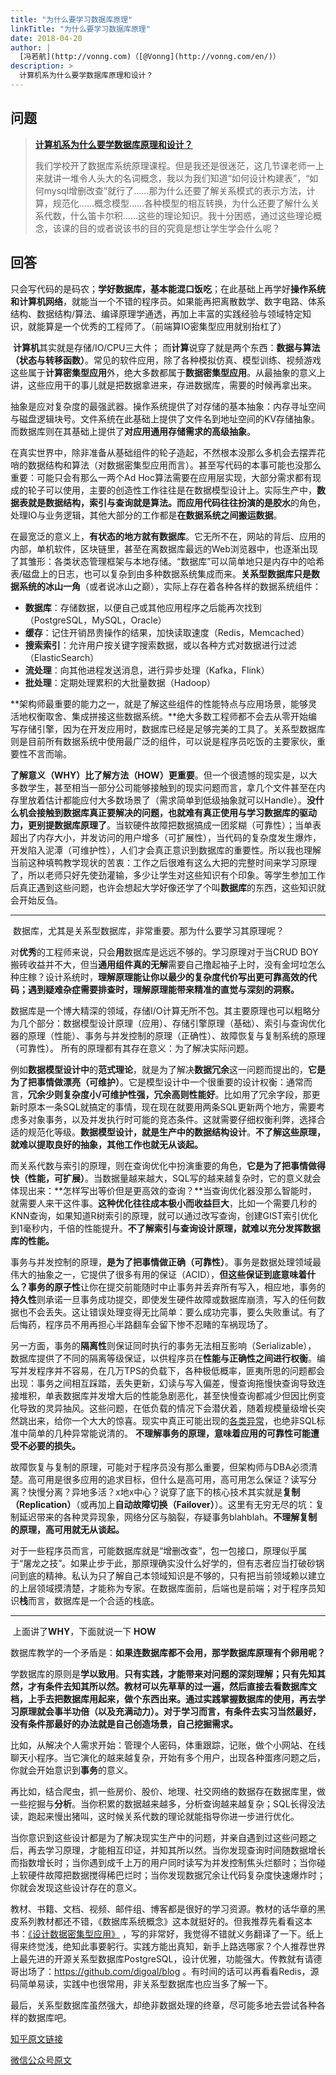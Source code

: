 ```yaml
---
title: "为什么要学习数据库原理"
linkTitle: "为什么要学习数据库原理"
date: 2018-04-20
author: |
  [冯若航](http://vonng.com)（[@Vonng](http://vonng.com/en/)）
description: >
  计算机系为什么要学数据库原理和设计？
---
```




## 问题

> **[计算机系为什么要学数据库原理和设计？](https://www.zhihu.com/question/273489729/answer/377084748)**
>
> 我们学校开了数据库系统原理课程。但是我还是很迷茫，这几节课老师一上来就讲一堆令人头大的名词概念，我以为我们知道“如何设计构建表”，“如何mysql增删改查”就行了……那为什么还要了解关系模式的表示方法，计算，规范化……概念模型……各种模型的相互转换，为什么还要了解什么关系代数，什么笛卡尔积……这些的理论知识。我十分困惑，通过这些理论概念，该课的目的或者说该书的目的究竟是想让学生学会什么呢？



## 回答

​      只会写代码的是码农；**学好数据库，基本能混口饭吃**；在此基础上再学好**操作系统和计算机网络**，就能当一个不错的程序员。如果能再把离散数学、数字电路、体系结构、数据结构/算法、编译原理学通透，再加上丰富的实践经验与领域特定知识，就能算是一个优秀的工程师了。（前端算IO密集型应用就别抬杠了）

​        **计算机**其实就是存储/IO/CPU三大件； 而**计算**说穿了就是两个东西：**数据与算法（状态与转移函数）**。常见的软件应用，除了各种模拟仿真、模型训练、视频游戏这些属于**计算密集型应用**外，绝大多数都属于**数据密集型应用**。从最抽象的意义上讲，这些应用干的事儿就是把数据拿进来，存进数据库，需要的时候再拿出来。

​	抽象是应对复杂度的最强武器。操作系统提供了对存储的基本抽象：内存寻址空间与磁盘逻辑块号。文件系统在此基础上提供了文件名到地址空间的KV存储抽象。而数据库则在其基础上提供了**对应用通用存储需求的高级抽象**。

​        在真实世界中，除非准备从基础组件的轮子造起，不然根本没那么多机会去摆弄花哨的数据结构和算法（对数据密集型应用而言）。甚至写代码的本事可能也没那么重要：可能只会有那么一两个Ad Hoc算法需要在应用层实现，大部分需求都有现成的轮子可以使用，主要的创造性工作往往是在数据模型设计上。实际生产中，**数据表就是数据结构，索引与查询就是算法。**而应用代码往往扮演的是**胶水**的角色，处理IO与业务逻辑，其他大部分的工作都是**在数据系统之间搬运数据**。

​	在最宽泛的意义上，**有状态的地方就有数据库**。它无所不在，网站的背后、应用的内部，单机软件，区块链里，甚至在离数据库最远的Web浏览器中，也逐渐出现了其雏形：各类状态管理框架与本地存储。“数据库”可以简单地只是内存中的哈希表/磁盘上的日志，也可以复杂到由多种数据系统集成而来。**关系型数据库只是数据系统的冰山一角**（或者说冰山之巅），实际上存在着各种各样的数据系统组件：

- **数据库**：存储数据，以便自己或其他应用程序之后能再次找到（PostgreSQL，MySQL，Oracle）
- **缓存**：记住开销昂贵操作的结果，加快读取速度（Redis，Memcached）
- **搜索索引**：允许用户按关键字搜索数据，或以各种方式对数据进行过滤（ElasticSearch）
- **流处理**：向其他进程发送消息，进行异步处理（Kafka，Flink）
- **批处理**：定期处理累积的大批量数据（Hadoop）

​        **架构师最重要的能力之一，就是了解这些组件的性能特点与应用场景，能够灵活地权衡取舍、集成拼接这些数据系统。**绝大多数工程师都不会去从零开始编写存储引擎，因为在开发应用时，数据库已经是足够完美的工具了。关系型数据库则是目前所有数据系统中使用最广泛的组件，可以说是程序员吃饭的主要家伙，重要性不言而喻。

**了解意义（WHY）比了解方法（HOW）更重要**。但一个很遗憾的现实是，以大多数学生，甚至相当一部分公司能够接触到的现实问题而言，拿几个文件甚至在内存里放着估计都能应付大多数场景了（需求简单到低级抽象就可以Handle）。**没什么机会接触到数据库真正要解决的问题，也就难有真正使用与学习数据库的驱动力，更别提数据库原理了**。当软硬件故障把数据搞成一团浆糊（可靠性）；当单表超出了内存大小，并发访问的用户增多（可扩展性），当代码的复杂度发生爆炸，开发陷入泥潭（可维护性），人们才会真正意识到数据库的重要性。所以我也理解当前这种填鸭教学现状的苦衷：工作之后很难有这么大把的完整时间来学习原理了，所以老师只好先使劲灌输，多少让学生对这些知识有个印象。等学生参加工作后真正遇到这些问题，也许会想起大学好像还学了个叫**数据库**的东西，这些知识就会开始反刍。

----------------

​	数据库，尤其是关系型数据库，非常重要。那为什么要学习其原理呢？

​        对**优秀**的工程师来说，只会**用**数据库是远远不够的。学习原理对于当CRUD BOY搬砖收益并不大，但当**通用组件真的无解**需要自己撸起袖子上时，没有金坷垃怎么种庄稼？设计系统时，**理解原理能让你以最少的复杂度代价写出更可靠高效的代码；遇到疑难杂症需要排查时，理解原理能带来精准的直觉与深刻的洞察。**

​	数据库是一个博大精深的领域，存储I/O计算无所不包。其主要原理也可以粗略分为几个部分：数据模型设计原理（应用）、存储引擎原理（基础）、索引与查询优化器的原理（性能）、事务与并发控制的原理（正确性）、故障恢复与复制系统的原理（可靠性）。	所有的原理都有其存在意义：为了解决实际问题。

​	例如**数据模型设计中**的**范式理论**，就是为了解决**数据冗余**这一问题而提出的，**它是为了把事情做漂亮（可维护）**。它是模型设计中一个很重要的设计权衡：通常而言，**冗余少则复杂度小/可维护性强，冗余高则性能好**。比如用了冗余字段，那更新时原本一条SQL就搞定的事情，现在现在就要用两条SQL更新两个地方，需要考虑多对象事务，以及并发执行时可能的竞态条件。这就需要仔细权衡利弊，选择合适的规范化等级。**数据模型设计，就是生产中的数据结构设计**。**不了解这些原理，就难以提取良好的抽象，其他工作也就无从谈起。**

​	而关系代数与索引的原理，则在查询优化中扮演重要的角色，**它是为了把事情做得快（性能，可扩展）**。当数据量越来越大，SQL写的越来越复杂时，它的意义就会体现出来：**怎样写出等价但是更高效的查询？**当查询优化器没那么智能时，就需要人来干这件事。**这种优化往往成本极小而收益巨大**，比如一个需要几秒的KNN查询，如果知道R树索引的原理，就可以通过改写查询，创建GIST索引优化到1毫秒内，千倍的性能提升。**不了解索引与查询设计原理，就难以充分发挥数据库的性能。**​	

​	事务与并发控制的原理，**是为了把事情做正确（可靠性）**。事务是数据处理领域最伟大的抽象之一，它提供了很多有用的保证（ACID），**但这些保证到底意味着什么？**事务的**原子性**让你在提交前能随时中止事务并丢弃所有写入，相应地，事务的**持久性**则承诺一旦事务成功提交，即使发生硬件故障或数据库崩溃，写入的任何数据也不会丢失。这让错误处理变得无比简单：要么成功完事，要么失败重试。有了后悔药，程序员不用再担心半路翻车会留下惨不忍睹的车祸现场了。

​	另一方面，事务的**隔离性**则保证同时执行的事务无法相互影响（Serializable）， 数据库提供了不同的隔离等级保证，以供程序员在**性能与正确性之间进行权衡**。编写并发程序并不容易，在几万TPS的负载下，各种极低概率，匪夷所思的问题都会出现：事务之间相互踩踏，丢失更新，幻读与写入偏差，慢查询拖慢快查询导致连接堆积，单表数据库并发增大后的性能急剧恶化，甚至快慢查询都减少但因比例变化导致的灵异抽风。这些问题，在低负载的情况下会潜伏着，随着规模量级增长突然跳出来，给你一个大大的惊喜。现实中真正可能出现的[各类异常](https://github.com/ept/hermitage)，也绝非SQL标准中简单的几种异常能说清的。 **不理解事务的原理，意味着应用的可靠性可能遭受不必要的损失。**

​	故障恢复与复制的原理，可能对于程序员没有那么重要，但架构师与DBA必须清楚。高可用是很多应用的追求目标，但什么是高可用，高可用怎么保证？读写分离？快慢分离？异地多活？x地x中心？说穿了底下的核心技术其实就是**复制（Replication）**（或再加上**自动故障切换（Failover）**）。这里有无穷无尽的坑：复制延迟带来的各种灵异现象，网络分区与脑裂，存疑事务blahblah。**不理解复制的原理，高可用就无从谈起。**

​	对于一些程序员而言，可能数据库就是“增删改查”，包一包接口，原理似乎属于“屠龙之技”。如果止步于此，那原理确实没什么好学的，但有志者应当打破砂锅问到底的精神。私认为只了解自己本领域知识是不够的，只有把当前领域赖以建立的上层领域摸清楚，才能称为专家。在数据库面前，后端也是前端；对于程序员知识**栈**而言，数据库是一个合适的栈底。

------------------

​	上面讲了**WHY**，下面就说一下 **HOW** 

​        数据库教学的一个矛盾是：**如果连数据库都不会用，那学数据库原理有个卵用呢？** 

​        学数据库的原则是**学以致用**。**只有实践，才能带来对问题的深刻理解；只有先知其然，才有条件去知其所以然。**教材可以先草草的过一遍，然后直接去看数据库文档，上手去把数据库用起来，做个东西出来。通过实践掌握数据库的使用，再去学习原理就会事半功倍（以及充满动力）。对于学习而言，有条件去实习当然最好，没有条件那最好的办法就是**自己创造场景，自己挖掘需求。**

​       比如，从解决个人需求开始：管理个人密码，体重跟踪，记账，做个小网站、在线聊天小程序。当它演化的越来越复杂，开始有多个用户，出现各种蛋疼问题之后，你就会开始意识到**事务**的意义。

​        再比如，结合爬虫，抓一些房价、股价、地理、社交网络的数据存在数据库里，做一些挖掘与**分析**。当你积累的数据越来越多，分析查询越来越复杂；SQL长得没法读，跑起来慢出猪叫，这时候关系代数的理论就能指导你进一步进行优化。

​        当你意识到这些设计都是为了解决现实生产中的问题，并亲自遇到过这些问题之后，再去学习原理，才能相互印证，并知其所以然。当你发现查询时间随数据增长而指数增长时；当你遇到成千上万的用户同时读写为并发控制焦头烂额时；当你碰上软硬件故障把数据搅得稀巴烂时；当你发现数据冗余让代码复杂度快速爆炸时；你就会发现这些设计存在的意义。   

​        教材、书籍、文档、视频、邮件组、博客都是很好的学习资源。教材的话华章的黑皮系列教材都还不错，《数据库系统概念》这本就挺好的。但我推荐先看看这本书：[《设计数据密集型应用》](https://github.com/Vonng/ddia) ，写的非常好，我觉得不错就义务翻译了一下。纸上得来终觉浅，绝知此事要躬行。实践方能出真知，新手上路选哪家？个人推荐世界上最先进的开源关系型数据库PostgreSQL，设计优雅，功能强大。传教就有请德哥出场了：https://github.com/digoal/blog 。有时间的话可以再看看Redis，源码简单易读，实践中也很常用，非关系型数据库也应当多了解一下。

​	最后，关系型数据库虽然强大，却绝非数据处理的终章，尽可能多地去尝试各种各样的数据库吧。



[知乎原文链接](https://www.zhihu.com/question/273489729/answer/377084748)

[微信公众号原文](https://mp.weixin.qq.com/s/PePSPDfyJt-ZkKjH8sUa6w)